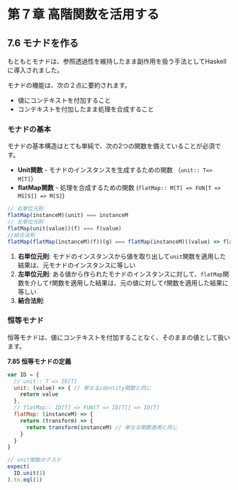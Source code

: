 # 第７章 高階関数を活用する

## 7.6 モナドを作る
もともとモナドは、参照透過性を維持したまま副作用を扱う手法としてHaskellに導入されました。

モナドの機能は、次の２点に要約されます。

- 値にコンテキストを付加すること
- コンテキストを付加したまま処理を合成すること

### モナドの基本
モナドの基本構造はとても単純で、次の2つの関数を備えていることが必須です。

- **Unit関数** - モナドのインスタンスを生成するための関数 （`unit:: T=> M[T]`）
- **flatMap関数** - 処理を合成するための関数 (`flatMap:: M[T] => FUN[T => MS[S]] => M[S]`)

```js
// 右単位元則
flatMap(instanceM)(unit) === instanceM
// 左単位元則
flatMap(unit(value))(f) === f(value)
//結合法則
flatMap(flatMap(instanceM)(f))(g) === flatMap(instanceM)((value) => flatMap(f(value))(g)
```

1. **右単位元則**: モナドのインスタンスから値を取り出して`unit`関数を適用した結果は、元モナドのインスタンスに等しい
2. **左単位元則**: ある値から作られたモナドのインスタンスに対して、`flatMap`関数を介して`f`関数を適用した結果は、元の値に対して`f`関数を適用した結果に等しい
3. **結合法則**: 

### 恒等モナド
恒等モナドは、値にコンテキストを付加することなく、そのままの値として扱います。

__7.85 恒等モナドの定義__
```js
var ID = {
  // unit:: T => ID[T]
  unit: (value) => { // 単なるidentity関数と同じ
    return value
  },
  // flatMap:: ID[T] => FUN[T => ID[T]] => ID[T]
  flatMap: (instanceM) => {
    return (transform) => {
      return transform(instanceM) // 単なる関数適用と同じ
    }
  }
}

// unit関数のテスト
expect(
  ID.unit(1)
).to.eql(1)
```

